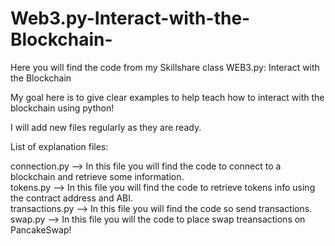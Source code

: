 # Web3.py-Interact-with-the-Blockchain-
Here you will find the code from my Skillshare class WEB3.py: Interact with the Blockchain 

My goal here is to give clear examples to help teach how to interact with the blockchain using python!

I will add new files regularly as they are ready.

List of explanation files:

connection.py --> In this file you will find the code to connect to a blockchain and retrieve some information.<br>
tokens.py --> In this file you will find the code to retrieve tokens info using the contract address and ABI.<br>
transactions.py --> In this file you will find the code so send transactions.<br>
swap.py --> In this file you will the code to place swap treansactions on PancakeSwap!<br>
